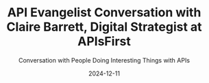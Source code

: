 ---
title: API Evangelist Conversation with Claire Barrett, Digital Strategist at APIsFirst
description: Claire Barrett, Digital strategist at APIsFirst came by to talk with me about the realities on the ground with APIs in large enterprises and the increasing chatter regarding the return on investment APIs. Claire's view of things is what API service providers should be tuning into when it comes to aligning product with engineering, treating APIs as a product, and making sense of the real world things business leadership are looking for. I'm thankful for Claire's perspective, but also all the work she does around APIDays, and Women in APIs, but also just being outspoken about the business value of being API-first. 
date: 2024-12-11
guestName: Claire Barrett
guestRole: Digital Strategist
guestCompany: APIsFirst
guestIndustry: APIs
guestImage: /assets/img/people/claire-barrett-headshot.jpg
bio: Helping people and teams—usually at higher complexity organisations—get value from their digital and application programming interface (APIs) investments. Treating APIs as digital products. Finding APIs as ways to create embedded business models.  Innovating with APIs to align customer, digital and technology goals. Using APIs as turbo boosters for wider organisational change and transformation. Regularly invited to speak, write and facilitate thinking on API topics—and specifically the human factors that deliver API success in the wider context of organisational change.
obfuscated: false
summary: Helping FInd Value With Our API Investments
subtitle: Conversation with People Doing Interesting Things with APIs
audio_file: https://kinlane-productions2.s3.us-east-1.amazonaws.com/api-evangelist-conversations/api-evangelist-conversation-claire-barrett-apisfirst.wav
audio_length: 107754040    
youtubeId: s8DhZq-VROo
sound_cloud: https://soundcloud.com/kinlane/api-evangelist-conversation-with-claire-barrett-digital-strategist-at-apisfirst
duration: '0:20:22'
publish_date: "2024-12-11 15:00:00"
url: https://conversations.apievangelist.com/sessions/2024-12-11-claire-barrett-apisfirst.html
tags:
  - Business
  - Enterprise
  - Products
  - ROI
  - Leadership
conversation: 

  - question: Who are you?
    answer: Hi, Akin. I'm Claire Barrett.I'm joining from the UK. Lovely to be here today with you. 

  - question: What is your background?
    answer: Yeah, so I, I, um, I would call myself a consultant, first and foremost. I run a consulting business, APIs First, based out of here in the UK. And I also co founded the API Collective with Mariuk and Inyoha, another co founder. Uh, of your, uh, your peer group in the, the API think, think space. Um, I am a connector. So I help, um, people who are trying to execute API enabled change, understand and connect with the strategies. are often going on in kind of wider environment, but I also help those strategists actually understand what's involved, um, and how they can connect with the people who are doing the work on the ground. And the third thing I do is, uh, I'm involved in community building and particularly I lead a women in APIs community, uh, which now has representation in 45 countries. 

  - question: Are you hearing a lot of chatter about justifying the return on investment with APIs?
    answer: Yeah, so what we were hearing were a lot, a lot of consistent, um, questions and conversations coming back from particularly large and larger organizations, which tends to be the space that I've either been working at, consulted, been consulted to or consulted to. At, um, and you know, in incumbent industries and people were saying, we've actually been investing in and around the API space in tooling and, and capabilities and frameworks and management systems. We're not seeing or feeling that we're getting the return on the promise. of the big bold, you know, participation in the API economy, um, uh, revenue returns from monetized APIs, um, except for things that, or even efficiencies in the speeding up of, of, of IT enabled change, which you would expect from your kind of composable architecture, um, you know, view. So, so what I, um, prepared was, was my take on this. And, uh, probably two things that, that are kind of important to, to bear in mind in this, how do, how do we get value from this API investment? The first is to understand the difference between what could be directly attributed to having API enabled capabilities. And it's not often actually directly on the bottom line. And that's one of the problems is that people have promised too much of what should be the commercial case, the technology case, et cetera. Um, so, so there [00:05:00] is, there is, so, so I talk about the difference between direct and indirect benefits. that you can attribute to having these kinds of platforms enable, enabling capabilities that are typically enterprise wide or, um, that will support business and tech strategies. So business strategies to, um, terrorize, to, um, to, to, to move into new territories, um, to make, you know, operations more efficient, to, then you might have technology strategies around it. Yeah, simpler architectures, faster, faster flow of change. Um, you know, uh, quicker adoption of new things, et cetera. So, so that's the first thing is direct and indirect methods. And the second is Some common ingredients that you need to have right. I call them like five key themes that organizations need to get behind in order to deliver on this bigger promise [00:06:00] of the A. P. I. Agenda, if you like. And so I go into each of those. 

  - question: Who is responsible for where we are at today?
    answer: So I don't attribute it to any one group of people or any one particular discipline more than the others. I think of it more as some mindset shifts that you need to collectively have as a, as an organization or as a, um, a participant in call it the API economy That that if you kind of get it at that level and there I suggested five things. So the first is um, understanding engineers as customers so for an incumbent industry that is used to thinking of customers as even if it's [00:08:00] another business, and ultimately it's a you or I. If it's not B to C, it's a B to B to B to B to eventually a C person somewhere. And the business models and thing, the commercial models for those organizations are built on, might have once been physical products, it can now be You know, screen data or it can be, you know, distributed, but it's, it's physical products rather than what the software tech industry thinks of as a digital product. So if for people trying to justify investment in these more incumbent industries, that if you're not, if you're suggesting that your API product Is something that people are going to want to buy those people are need to be able to engage as as engineers or people who Influence engineers coming to use your api that is very different than if your Customer base is the customer base your traditional. So when you're trying to look at the business case for investing it You're not necessarily comparing [00:09:00] like with like. Am I making sense on that one? So engineers as customers. Second is designing APIs as products. And, uh, this is obviously something that you're, you're, um, you know, very attuned to and those of us that are in the space understanding that, um, uh, APIs are not just a better way to integrate. They're not just, um, uh, you know, for, again, for incumbent organizations. Thank you. They don't have the right funding models, if they don't have the right incentives, motivated innovations for people to design APIs for many people to consume internally or externally. And they're really thinking about who that customer might be and applying some design thinking early, then they're not taking advantage of the API opportunities.

  - question: What does APIs as a product mean?
    answer: So, um, so I think of, um, so but I should actually say sorry, by the way, the third one of the other themes that we've got is that we think of API design as a team sport. So exactly what you're talking about with, you know, this is technologists needing to, you know, be thinking about the [00:11:00] opportunities of data that they can unlock from existing systems or new ways of being able to present and to be able to think about how somebody might consume those in, in, you know, in co, in co, um, collaboration with, uh, the, um, you know, maybe potentially more commercially minded or more delivery minded or more customer. tuned, uh, um, or partner tuned colleagues, um, who are representing call it the business. I mean, you could argue, everybody's been part of the business. If you're thinking about APIs as products become digital products that are part of your catalog. So, so I, I, to be honest, don't try and get too hung up on being too precise about the definition because one can end up in a sort of big title of taxonomy. It's more to me, a philosophy of thinking about, and certainly the organizations that we tend, that I tend to work with, uh, they, they don't get the value that they're hoping from their API. [00:12:00] Programs or their API investments when they think when they still think of APIs as an interface, just a different type of interface. So that's why we call about, you know, thinking about an API as being consumed by, I always use Mike Amundsen to consume, you're thinking of something to be consumed by a customer you've never met to be used in a way you could never have imagined. That is a very different headspace for people to be thinking about. Then I have a business requirement that comes from a customer that says, I need these particular features on a physical product or, um, you know, an existing known product. If that makes it a non API product. 

  - question: What gets the attention of business leadership?
    answer: So firstly, there aren't one or two things. that are generic across industries. What, what, if you want to catch the eye, you know, and the attention of people, it's about where are they at, at that point in time, what is, what are the strategic priorities for them from a business perspective and potentially from, and also in, in, in, in, in balance from a technology of inefficiencies. So they are on a An efficiency drive and a, um, you know, uh, a, um, a cost productivity focus. Are they on a, um, uh, you know, more of a growth kind of focus? Are they looking to, um, uh, build tighter, different, you know, different distribution channels through different business partners? What, you know, what, what is there, what are they really trying to achieve that's the priority at the moment? So what we're often talking [00:15:00] about is building API capability that lasts beyond the next planning cycles. Um, and, but making sure that what you're doing and focused on for that, you know, quarter or for that, um, you know, uh, next short horizon is well connected to what the organization's priorities are at that point in time. And there's no, there isn't a black or white on that because What's more important is that you have a way of finding it and applying your next API priority to that, solving that problem. 

  - question: Do API service providers understand what the enterprise needs?
    answer: Yeah, I mean, I think, uh, you know, there's, this is kind of the reality of living in, if you're working in a large organization, which, which partners and works with many other large organizations and large numbers of people, there is naturally going to be lots of different people's views on even things like, you know, the common terms and so on. So I, I think there, I don't think there is one size fits all. What I think is there's the right size for that point in time for that particular group and community. I think if you go to, so often people, you know, frameworks and simple structures and common terms are really, really helpful. They, as long as everybody is using them the same way, I have never worked on a project, almost any industry of, of, you know, of where [00:17:00] people use the same words, all constantly the same way. So, it doesn't matter what kind of project I'm on, I'm always, always, will start with a taxonomy. Because, and it'll be, well, at least for the context of what we're going to be doing for the next, you know, few weeks or months, let's all agree that this is how we're going to use it. And often people actually really value the fact that you've written down, and it's the most used terms, That you actually need to spend the most time on. So today, you know, it's a product or it's platform or it's um, you know stream or service or I mean all of them could be so widely used. It's like well at least for this context, let's use it this way um, so I find find that it's just kind of a 101 consulting thing, but uh, I don't get too tied up when this is this is what's right for us because you'll find every organization has their own nuanced um use of things you just say, okay, all right now I see you're using it that way. All right, let's, let's make sure that you realize that if you were going to other industries or if you were talking [00:18:00] to employing new people from a different, um, uh, who've also worked in this space, they might not see that term that way because they follow, you know, people like Kin and the API evangelist who would, who would tend to have a much clearer definition of how to use some of these terms.
---